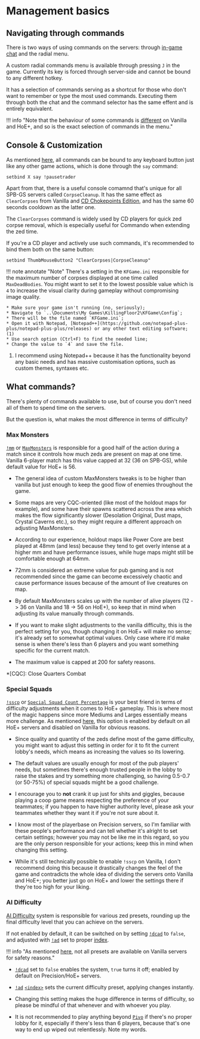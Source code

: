 # Management basics

## Navigating through commands

There is two ways of using commands on the servers: through [in-game chat](commands.md) and the radial menu.

A custom radial commands menu is available through pressing `J` in the game. Currently its key is forced through server-side and cannot be bound to any different hotkey.

It has a selection of commands serving as a shortcut for those who don't want to remember or type the most used commands. Executing them through both the chat and the command selector has the same effent and is entirely equivalent.

!!! info "Note that the behaviour of some commands is [different](authoritylevels.md#authority-levels) on Vanilla and HoE+, and so is the exact selection of commands in the menu."

## Console & Customization

As mentioned [here](commands.md), all commands can be bound to any keyboard button just like any other game actions, which is done through the `say` command:

`setbind X say !pausetrader`

Apart from that, there is a useful console comamnd that's unique for all SPB-GS servers called `CorpseCleanup`. It has the same effect as `ClearCorpses` from Vanilla and [CD Chokepoints Edition](https://steamcommunity.com/sharedfiles/filedetails/?id=2052571175), and has the same 60 seconds cooldown as the latter one.

The `ClearCorpses` command is widely used by CD players for quick zed corpse removal, which is especially useful for Commando when extending the zed time.

If you're a CD player and actively use such commands, it's recommended to bind them both on the same button:

`setbind ThumbMouseButton2 "ClearCorpses|CorpseCleanup"`

!!! note annotate "Note"
    There's a setting in the `KFGame.ini` responsible for the maximum number of corpses displayed at one time called `MaxDeadBodies`. You might want to set it to the lowest possible value which is `4` to increase the visual clarity during gameplay without compromising image quality.
	
    * Make sure your game isn't running (no, seriously);
    * Navigate to `..\Documents\My Games\KillingFloor2\KFGame\Config`;
	* There will be the file named `KFGame.ini`;
	* Open it with Notepad, [Notepad++](https://github.com/notepad-plus-plus/notepad-plus-plus/releases) or any other text editing software; (1)
	* Use search option (Ctrl+F) to find the needed line;
	* Change the value to `4` and save the file.
1.  I recommend using Notepad++ because it has the functionality beyond any basic needs and has massive customisation options, such as custom themes, syntaxes etc.

## What commands?

There's plenty of commands available to use, but of course you don't need all of them to spend time on the servers.

But the question is, what makes the most difference in terms of difficulty?

### Max Monsters

[`!mm`](commands.md#max-monsters) or [`MaxMonsters`](commands.md#max-monsters) is responsible for a good half of the action during a match since it controls how much zeds are present on map at one time.
Vanilla 6-player match has this value capped at 32 (36 on SPB-GS), while default value for HoE+ is 56.

* The general idea of custom MaxMonsters tweaks is to be higher than vanilla but just enough to keep the good flow of enemies throughout the game.
  
* Some maps are very CQC-oriented (like most of the holdout maps for example), and some have their spawns scattered across the area which makes the flow significantly slower (Desolation Original, Dust maps, Crystal Caverns etc.), so they might require a different approach on adjusting MaxMonsters.

* According to our experience, holdout maps like Power Core are best played at 48mm (and less) because they tend to get overly intense at a higher mm and have performance issues, while huge maps might still be comfortable enough at 64mm.

* 72mm is considered an extreme value for pub gaming and is not recommended since the game can become excessively chaotic and cause performance issues because of the amount of live creatures on map.

* By default MaxMonsters scales up with the number of alive players (12 -> 36 on Vanilla and 18 -> 56 on HoE+), so keep that in mind when adjusting its value manually through commands.

* If you want to make slight adjustments to the vanilla difficulty, this is the perfect setting for you, though changing it on HoE+ will make no sense; it's already set to somewhat optimal values. Only case where it'd make sense is when there's less than 6 players and you want something specific for the current match.

* The maximum value is capped at 200 for safety reasons.

*[CQC]: Close Quarters Combat

### Special Squads

[`!sscp`](commands.md#special-squad-count-pct) or [`Special Squad Count Percentage`](commands.md#special-squad-count-pct) is your best friend in terms of difficulty adjustments when it comes to HoE+ gameplay.
This is where most of the magic happens since more Mediums and Larges essentially means more challenge. As mentioned [here](customspawns.md), this option is enabled by default on all HoE+ servers and disabled on Vanilla for obvious reasons.

* Since quality and quantity of the zeds define most of the game difficulty, you might want to adjust this setting in order for it to fit the current lobby's needs, which means as increasing the values so its lowering.

* The default values are usually enough for most of the pub players' needs, but sometimes there's enough trusted people in the lobby to raise the stakes and try something more challenging, so having 0.5-0.7 (or 50-75%) of special squads might be a good challenge.

* I encourage you to __not__ crank it up just for shits and giggles, because playing a coop game means respecting the preference of your teammates; if you happen to have higher authority level, please ask your teammates whether they want it if you're not sure about it.

* I know most of the playerbase on Precision servers, so I'm familiar with these people's performance and can tell whether it's alright to set certain settings; however you may not be like me in this regard, so you are the only person responsible for your actions; keep this in mind when changing this setting.

* While it's still technically possible to enable `!sscp` on Vanilla, I don't recommend doing this because it drastically changes the feel of the game and contradicts the whole idea of dividing the servers onto Vanilla and HoE+; you better just go on HoE+ and lower the settings there if they're too high for your liking.

### AI Difficulty

[AI Difficulty](aidifficulty.md) system is responsible for various zed presets, rounding up the final difficulty level that you can achieve on the servers.

If not enabled by default, it can be switched on by setting [`!dcad`](commands.md#disable-custom-ai-difficulty) to `false`, and adjusted with [`!ad`](commands.md#ai-difficulty) set to proper [index](aidifficulty.md#available-presets).

!!! info "As mentioned [here](aidifficulty.md#available-presets), not all presets are available on Vanilla servers for safety reasons."

* [`!dcad`](commands.md#disable-custom-ai-difficulty) set to `false` enables the system, `true` turns it off; enabled by default on Precision/HoE+ servers.

* [`!ad`](commands.md#ai-difficulty) [`<index>`](aidifficulty.md#available-presets) sets the current difficulty preset, applying changes instantly.

* Changing this setting makes the huge difference in terms of difficulty, so please be mindful of that whenever and with whoever you play.

* It is not recommended to play anything beyond [`Pivo`](aidifficulty.md#ai-difficulty-presets) if there's no proper lobby for it, especially if there's less than 6 players, because that's one way to end up wiped out relentlessly. Note my words.